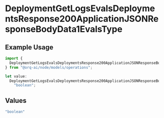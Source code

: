 # DeploymentGetLogsEvalsDeploymentsResponse200ApplicationJSONResponseBodyData1EvalsType

## Example Usage

```typescript
import {
  DeploymentGetLogsEvalsDeploymentsResponse200ApplicationJSONResponseBodyData1EvalsType,
} from "@orq-ai/node/models/operations";

let value:
  DeploymentGetLogsEvalsDeploymentsResponse200ApplicationJSONResponseBodyData1EvalsType =
    "boolean";
```

## Values

```typescript
"boolean"
```